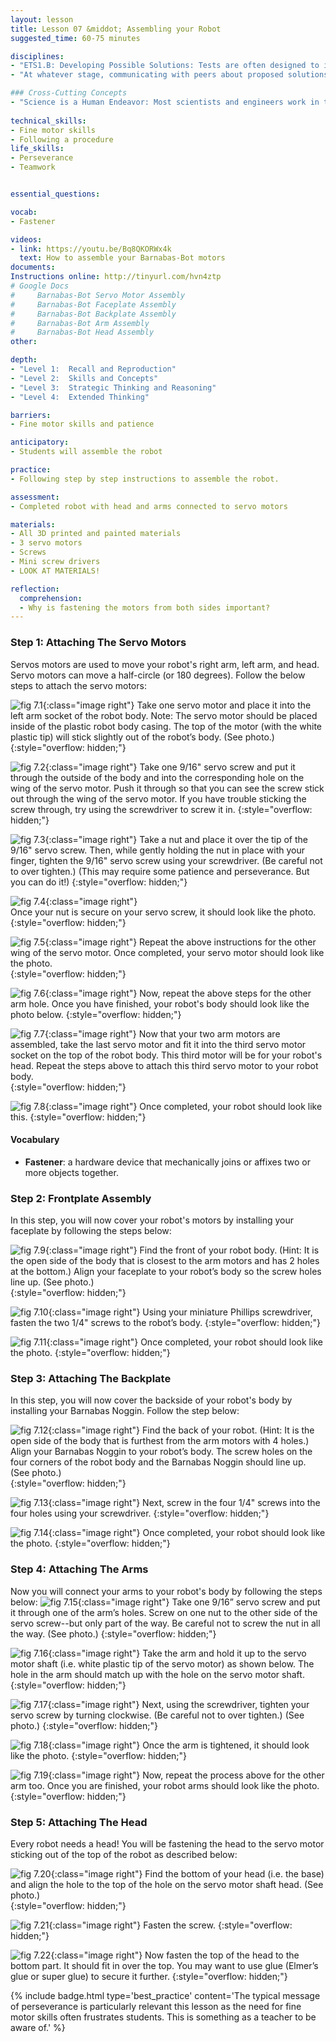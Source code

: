 ```yaml
---
layout: lesson
title: Lesson 07 &middot; Assembling your Robot
suggested_time: 60-75 minutes

disciplines:
- "ETS1.B: Developing Possible Solutions: Tests are often designed to identify failure points or difficulties, which suggest the elements of the design that need to be improved. (3-5-ETS1-3)"
- "At whatever stage, communicating with peers about proposed solutions is an important part of the design process, and shared ideas can lead to improved designs. (3-5-ETS1-2)"

### Cross-Cutting Concepts
- "Science is a Human Endeavor: Most scientists and engineers work in teams. (4-PS3-4)"
  
technical_skills:
- Fine motor skills
- Following a procedure
life_skills:
- Perseverance
- Teamwork


essential_questions:

vocab:
- Fastener

videos:
- link: https://youtu.be/Bq8QKORWx4k
  text: How to assemble your Barnabas-Bot motors
documents:
Instructions online: http://tinyurl.com/hvn4ztp  
# Google Docs  
#     Barnabas-Bot Servo Motor Assembly
#     Barnabas-Bot Faceplate Assembly
#     Barnabas-Bot Backplate Assembly
#     Barnabas-Bot Arm Assembly
#     Barnabas-Bot Head Assembly
other:

depth:
- "Level 1:  Recall and Reproduction"
- "Level 2:  Skills and Concepts"
- "Level 3:  Strategic Thinking and Reasoning"
- "Level 4:  Extended Thinking"

barriers: 
- Fine motor skills and patience  

anticipatory:
- Students will assemble the robot

practice:
- Following step by step instructions to assemble the robot.

assessment:
- Completed robot with head and arms connected to servo motors  

materials:
- All 3D printed and painted materials
- 3 servo motors
- Screws
- Mini screw drivers
- LOOK AT MATERIALS!

reflection:
  comprehension: 
  - Why is fastening the motors from both sides important?
---
```


### Step 1: Attaching The Servo Motors
Servos motors are used to move your robot's right arm, left arm, and head.  Servo motors can move a half-circle (or 180 degrees). Follow the below steps to attach the servo motors:

![fig 7.1](fig-7_1.jpg){:class="image right"} Take one servo motor and place it into the left arm socket of the robot body.  Note:  The servo motor should be placed inside of the plastic robot body casing.  The top of the motor (with the white plastic tip) will stick slightly out of the robot’s body.  (See photo.)
{:style="overflow: hidden;"}

![fig 7.2](fig-7_2.jpg){:class="image right"} 
Take one 9/16" servo screw and put it through the outside of the body and into the corresponding hole on the wing of the servo motor.  Push it through so that you can see the screw stick out through the wing of the servo motor.  If you have trouble sticking the screw through, try using the screwdriver to screw it in.
{:style="overflow: hidden;"}

![fig 7.3](fig-7_3.jpg){:class="image right"} Take a nut and place it over the tip of the 9/16" servo screw.  Then, while gently holding the nut in place with your finger, tighten the 9/16" servo screw using your screwdriver. (Be careful not to over tighten.)  (This may require some patience and perseverance.  But you can do it!)
{:style="overflow: hidden;"}

![fig 7.4](fig-7_4.jpg){:class="image right"}  
Once your nut is secure on your servo screw, it should look like the photo.
{:style="overflow: hidden;"}

![fig 7.5](fig-7_5.jpg){:class="image right"} Repeat the above instructions for the other wing of the servo motor.  Once completed, your servo motor should look like the photo.  
{:style="overflow: hidden;"}

![fig 7.6](fig-7_6.jpg){:class="image right"} Now, repeat the above steps for the other arm hole.  Once you have finished, your robot's body should look like the photo below.
{:style="overflow: hidden;"}

![fig 7.7](fig-7_7.jpg){:class="image right"} Now that your two arm motors are assembled, take the last servo motor and fit it into the third servo motor socket on the top of the robot body.  This third motor will be for your robot's head.  Repeat the steps above to attach this third servo motor to your robot body.  
{:style="overflow: hidden;"}

![fig 7.8](fig-7_8.jpg){:class="image right"} Once completed, your robot should look like this.
{:style="overflow: hidden;"}

#### Vocabulary
   * **Fastener**: a hardware device that mechanically joins or affixes two or more objects together.

### Step 2: Frontplate Assembly
In this step, you will now cover your robot's motors by installing your faceplate by following the steps below:

![fig 7.9](fig-7_9.jpg){:class="image right"} Find the front of your robot body.  (Hint: It is the open side of the body that is closest to the arm motors and has 2 holes at the bottom.)  Align your faceplate to your robot’s body so the screw holes line up.  (See photo.)  
{:style="overflow: hidden;"}

![fig 7.10](fig-7_10.jpg){:class="image right"} Using your miniature Phillips screwdriver, fasten the two 1/4" screws to the robot’s body.
{:style="overflow: hidden;"}

![fig 7.11](fig-7_11.jpg){:class="image right"} Once completed, your robot should look like the photo.
{:style="overflow: hidden;"}

### Step 3: Attaching The Backplate
In this step, you will now cover the backside of your robot's body by installing your Barnabas Noggin. Follow the step below:

![fig 7.12](fig-7_12.jpg){:class="image right"} Find the back of your robot.  (Hint: It is the open side of the body that is furthest from the arm motors with 4 holes.)  Align your Barnabas Noggin to your robot’s body. The screw holes on the four corners of the robot body and the Barnabas Noggin should line up.  (See photo.)  
{:style="overflow: hidden;"}

![fig 7.13](fig-7_13.jpg){:class="image right"} Next, screw in the four 1/4" screws into the four holes using your screwdriver. 
{:style="overflow: hidden;"}

![fig 7.14](fig-7_14.jpg){:class="image right"} Once completed, your robot should look like the photo.
{:style="overflow: hidden;"}

### Step 4: Attaching The Arms
Now you will connect your arms to your robot's body by following the steps below:
![fig 7.15](fig-7_15.jpg){:class="image right"}  Take one 9/16” servo screw and put it through one of the arm’s holes.  Screw on one nut to the other side of the servo screw--but only part of the way.  Be careful not to screw the nut in all the way.  (See photo.)
{:style="overflow: hidden;"}

![fig 7.16](fig-7_16.jpg){:class="image right"} Take the arm and hold it up to the servo motor shaft (i.e. white plastic tip of the servo motor) as shown below.  The hole in the arm should match up with the hole on the servo motor shaft.
{:style="overflow: hidden;"}

![fig 7.17](fig-7_17.jpg){:class="image right"} Next, using the screwdriver, tighten your servo screw by turning clockwise.  (Be careful not to over tighten.)  (See photo.)
{:style="overflow: hidden;"}

![fig 7.18](fig-7_18.jpg){:class="image right"} Once the arm is tightened, it should look like the photo.
{:style="overflow: hidden;"}

![fig 7.19](fig-7_19.jpg){:class="image right"} Now, repeat the process above for the other arm too.  Once you are finished, your robot arms should look like the photo. 
{:style="overflow: hidden;"}

### Step 5: Attaching The Head
Every robot needs a head! You will be fastening the head to the servo motor sticking out of the top of the robot as described below:

![fig 7.20](fig-7_20.jpg){:class="image right"} Find the bottom of your head (i.e. the base) and align the hole to the top of the hole on the servo motor shaft head.  (See photo.)  
{:style="overflow: hidden;"}

![fig 7.21](fig-7_21.jpg){:class="image right"} Fasten the screw.
{:style="overflow: hidden;"}

![fig 7.22](fig-7_22.jpg){:class="image right"} Now fasten the top of the head to the bottom part.  It should fit in over the top.  You may want to use glue (Elmer’s glue or super glue) to secure it further. 
{:style="overflow: hidden;"}

{% include badge.html type='best_practice' content='The typical message of perseverance is particularly relevant this lesson as the need for fine motor skills often frustrates students. This is something as a teacher to be aware of.' %}
